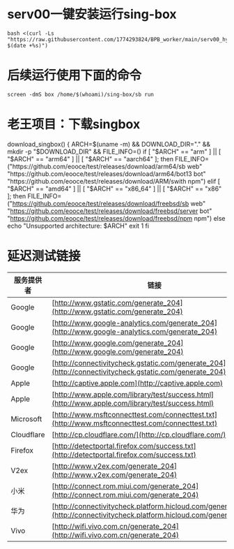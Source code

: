 # serv00一键安装运行sing-box
```
bash <(curl -Ls "https://raw.githubusercontent.com/1774293824/BPB_worker/main/serv00_hy2.sh?$(date +%s)")

```
# 后续运行使用下面的命令
```
screen -dmS box /home/$(whoami)/sing-box/sb run
```
# 老王项目：下载singbox
download_singbox() {
  ARCH=$(uname -m) && DOWNLOAD_DIR="." && mkdir -p "$DOWNLOAD_DIR" && FILE_INFO=()
  if [ "$ARCH" == "arm" ] || [ "$ARCH" == "arm64" ] || [ "$ARCH" == "aarch64" ]; then
      FILE_INFO=("https://github.com/eooce/test/releases/download/arm64/sb web" "https://github.com/eooce/test/releases/download/arm64/bot13 bot" "https://github.com/eooce/test/releases/download/ARM/swith npm")
  elif [ "$ARCH" == "amd64" ] || [ "$ARCH" == "x86_64" ] || [ "$ARCH" == "x86" ]; then
      FILE_INFO=("https://github.com/eooce/test/releases/download/freebsd/sb web" "https://github.com/eooce/test/releases/download/freebsd/server bot" "https://github.com/eooce/test/releases/download/freebsd/npm npm")
  else
      echo "Unsupported architecture: $ARCH"
      exit 1
  fi

# 延迟测试链接

| 服务提供者 | 链接 |
|------------|------|
| Google     | [http://www.gstatic.com/generate_204](http://www.gstatic.com/generate_204) |
| Google     | [http://www.google-analytics.com/generate_204](http://www.google-analytics.com/generate_204) |
| Google     | [http://www.google.com/generate_204](http://www.google.com/generate_204) |
| Google     | [http://connectivitycheck.gstatic.com/generate_204](http://connectivitycheck.gstatic.com/generate_204) |
| Apple      | [http://captive.apple.com](http://captive.apple.com) |
| Apple      | [http://www.apple.com/library/test/success.html](http://www.apple.com/library/test/success.html) |
| Microsoft  | [http://www.msftconnecttest.com/connecttest.txt](http://www.msftconnecttest.com/connecttest.txt) |
| Cloudflare | [http://cp.cloudflare.com/](http://cp.cloudflare.com/) |
| Firefox    | [http://detectportal.firefox.com/success.txt](http://detectportal.firefox.com/success.txt) |
| V2ex       | [http://www.v2ex.com/generate_204](http://www.v2ex.com/generate_204) |
| 小米       | [http://connect.rom.miui.com/generate_204](http://connect.rom.miui.com/generate_204) |
| 华为       | [http://connectivitycheck.platform.hicloud.com/generate_204](http://connectivitycheck.platform.hicloud.com/generate_204) |
| Vivo       | [http://wifi.vivo.com.cn/generate_204](http://wifi.vivo.com.cn/generate_204) |
